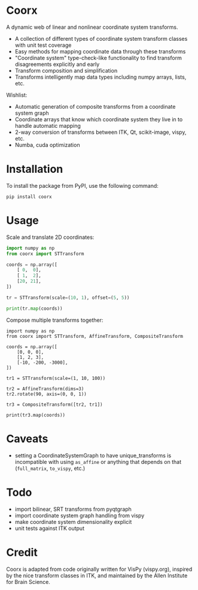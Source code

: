 Coorx
==========

A dynamic web of linear and nonlinear coordinate system transforms.

* A collection of different types of coordinate system transform classes with unit test coverage
* Easy methods for mapping coordinate data through these transforms
* "Coordinate system" type-check-like functionality to find transform disagreements explicitly and early
* Transform composition and simplification
* Transforms intelligently map data types including numpy arrays, lists, etc.

Wishlist:

* Automatic generation of composite transforms from a coordinate system graph
* Coordinate arrays that know which coordinate system they live in to handle automatic mapping
* 2-way conversion of transforms between ITK, Qt, scikit-image, vispy, etc.
* Numba, cuda optimization


Installation
============

To install the package from PyPI, use the following command:

```
pip install coorx
```

Usage
=====

Scale and translate 2D coordinates:

```python
import numpy as np
from coorx import STTransform

coords = np.array([
    [ 0,  0],
    [ 1,  2],
    [20, 21],
])

tr = STTransform(scale=(10, 1), offset=(5, 5))

print(tr.map(coords))
```

Compose multiple transforms together:

```
import numpy as np
from coorx import STTransform, AffineTransform, CompositeTransform

coords = np.array([
    [0, 0, 0],
    [1, 2, 3],
    [-10, -200, -3000],
])

tr1 = STTransform(scale=(1, 10, 100))

tr2 = AffineTransform(dims=3)
tr2.rotate(90, axis=(0, 0, 1))

tr3 = CompositeTransform([tr2, tr1])

print(tr3.map(coords))
```

Caveats
=======
* setting a CoordinateSystemGraph to have unique_transforms is incompatible with
  using `as_affine` or anything that depends on that (`full_matrix`, `to_vispy`,
  etc.)

Todo
====

* import bilinear, SRT transforms from pyqtgraph
* import coordinate system graph handling from vispy
* make coordinate system dimensionality explicit
* unit tests against ITK output


Credit
======

Coorx is adapted from code originally written for VisPy (vispy.org),
inspired by the nice transform classes in ITK, and
maintained by the Allen Institute for Brain Science.
